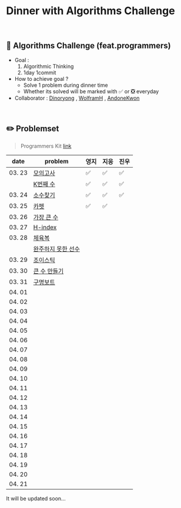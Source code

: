 # Dinner with Algorithms Challenge

<br>

## :notebook_with_decorative_cover: Algorithms Challenge (feat.programmers)

- Goal :
  1. Algorithmic Thinking
  2. 1day 1commit
- How to achieve goal ?
  - Solve 1 problem during dinner time
  - Whether its solved will be marked with :white_check_mark: or :negative_squared_cross_mark: everyday
- Collaborator : [Dinoryong](https://github.com/Dinoryong) , [WolframH]() , [AndoneKwon]()

<br>

## :pencil2: Problemset

> Programmers Kit [link](https://programmers.co.kr/learn/challenges)

| date   | problem                                                                               | 영지               | 지웅 | 진우 |
| ------ | ------------------------------------------------------------------------------------- | ------------------ | ---- | ---- |
| 03. 23 | [모의고사](https://programmers.co.kr/learn/courses/30/lessons/42840?language=python3) | :white_check_mark: | ✅   | ✅   |
|        | [K번째 수](https://programmers.co.kr/learn/courses/30/lessons/42748)                  | :white_check_mark: | ✅   | ✅   |
| 03. 24 | [소수찾기](https://programmers.co.kr/learn/courses/30/lessons/42839)                  | :white_check_mark: | :white_check_mark: | :white_check_mark: |
| 03. 25 | [카펫](https://programmers.co.kr/learn/courses/30/lessons/42842)                      | :white_check_mark: | :white_check_mark:     |      |
| 03. 26 | [가장 큰 수](https://programmers.co.kr/learn/courses/30/lessons/42746)                |                    |      |      |
| 03. 27 | [H-index](https://programmers.co.kr/learn/courses/30/lessons/42747)                   |                    |      |      |
| 03. 28 | [체육복](https://programmers.co.kr/learn/courses/30/lessons/42862)                    |                    |      |      |
|        | [완주하지 못한 선수](https://programmers.co.kr/learn/courses/30/lessons/42576)        |                    |      |      |
| 03. 29 | [조이스틱](https://programmers.co.kr/learn/courses/30/lessons/42860)                  |                    |      |      |
| 03. 30 | [큰 수 만들기](https://programmers.co.kr/learn/courses/30/lessons/42883)              |                    |      |      |
| 03. 31 | [구명보트](https://programmers.co.kr/learn/courses/30/lessons/42885)                  |                    |      |      |
| 04. 01 |                                                                                       |                    |      |      |
| 04. 02 |                                                                                       |                    |      |      |
| 04. 03 |                                                                                       |                    |      |      |
| 04. 04 |                                                                                       |                    |      |      |
| 04. 05 |                                                                                       |                    |      |      |
| 04. 06 |                                                                                       |                    |      |      |
| 04. 07 |                                                                                       |                    |      |      |
| 04. 08 |                                                                                       |                    |      |      |
| 04. 09 |                                                                                       |                    |      |      |
| 04. 10 |                                                                                       |                    |      |      |
| 04. 11 |                                                                                       |                    |      |      |
| 04. 12 |                                                                                       |                    |      |      |
| 04. 13 |                                                                                       |                    |      |      |
| 04. 14 |                                                                                       |                    |      |      |
| 04. 15 |                                                                                       |                    |      |      |
| 04. 16 |                                                                                       |                    |      |      |
| 04. 17 |                                                                                       |                    |      |      |
| 04. 18 |                                                                                       |                    |      |      |
| 04. 19 |                                                                                       |                    |      |      |
| 04. 20 |                                                                                       |                    |      |      |
| 04. 21 |                                                                                       |                    |      |      |

It will be updated soon...
